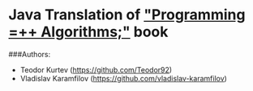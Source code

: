 Java Translation of ["Programming =++ Algorithms;"](https://github.com/Programming-Algorithms-Book/C-Original-Sources) book
===

###Authors:
* Teodor Kurtev (https://github.com/Teodor92)
* Vladislav Karamfilov (https://github.com/vladislav-karamfilov)
